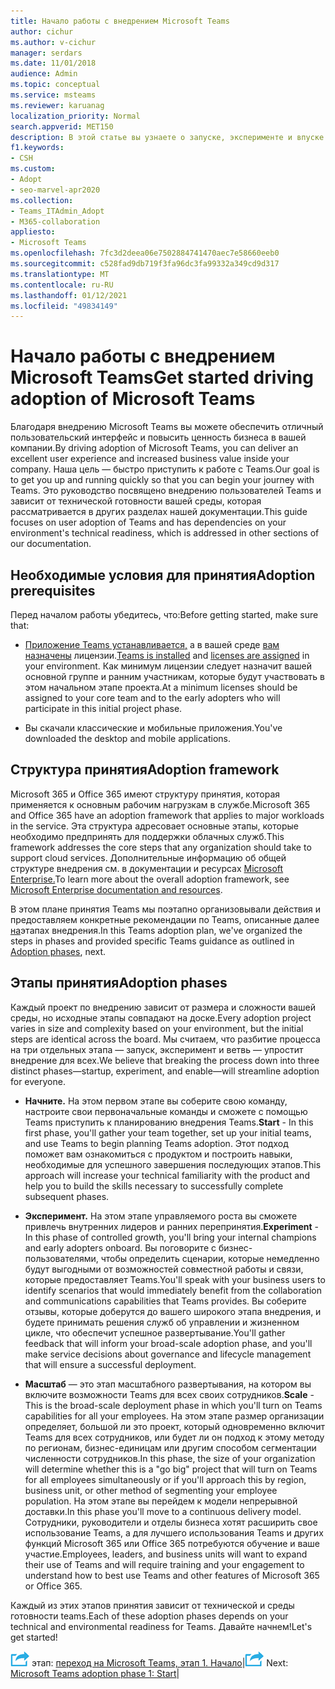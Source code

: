 ```yaml
---
title: Начало работы с внедрением Microsoft Teams
author: cichur
ms.author: v-cichur
manager: serdars
ms.date: 11/01/2018
audience: Admin
ms.topic: conceptual
ms.service: msteams
ms.reviewer: karuanag
localization_priority: Normal
search.appverid: MET150
description: В этой статье вы узнаете о запуске, эксперименте и впуске этапов внедрения Microsoft Teams.
f1.keywords:
- CSH
ms.custom:
- Adopt
- seo-marvel-apr2020
ms.collection:
- Teams_ITAdmin_Adopt
- M365-collaboration
appliesto:
- Microsoft Teams
ms.openlocfilehash: 7fc3d2deea06e7502884741470aec7e58660eeb0
ms.sourcegitcommit: c528fad9db719f3fa96dc3fa99332a349cd9d317
ms.translationtype: MT
ms.contentlocale: ru-RU
ms.lasthandoff: 01/12/2021
ms.locfileid: "49834149"
---
```

# <a name="get-started-driving-adoption-of-microsoft-teams"></a><span data-ttu-id="fc37d-103">Начало работы с внедрением Microsoft Teams</span><span class="sxs-lookup"><span data-stu-id="fc37d-103">Get started driving adoption of Microsoft Teams</span></span>

<span data-ttu-id="fc37d-104">Благодаря внедрению Microsoft Teams вы можете обеспечить отличный пользовательский интерфейс и повысить ценность бизнеса в вашей компании.</span><span class="sxs-lookup"><span data-stu-id="fc37d-104">By driving adoption of Microsoft Teams, you can deliver an excellent user experience and increased business value inside your company.</span></span> <span data-ttu-id="fc37d-105">Наша цель — быстро приступить к работе с Teams.</span><span class="sxs-lookup"><span data-stu-id="fc37d-105">Our goal is to get you up and running quickly so that you can begin your journey with Teams.</span></span> <span data-ttu-id="fc37d-106">Это руководство посвящено внедрению пользователей Teams и зависит от технической готовности вашей среды, которая рассматривается в других разделах нашей документации.</span><span class="sxs-lookup"><span data-stu-id="fc37d-106">This guide focuses on user adoption of Teams and has dependencies on your environment's technical readiness, which is addressed in other sections of our documentation.</span></span>

## <a name="adoption-prerequisites"></a><span data-ttu-id="fc37d-107">Необходимые условия для принятия</span><span class="sxs-lookup"><span data-stu-id="fc37d-107">Adoption prerequisites</span></span>

<span data-ttu-id="fc37d-108">Перед началом работы убедитесь, что:</span><span class="sxs-lookup"><span data-stu-id="fc37d-108">Before getting started, make sure that:</span></span>

- <span data-ttu-id="fc37d-109">[Приложение Teams устанавливается,](get-clients.md) а в вашей среде [вам назначены](https://docs.microsoft.com/office365/servicedescriptions/teams-service-description) лицензии.</span><span class="sxs-lookup"><span data-stu-id="fc37d-109">[Teams is installed](get-clients.md) and [licenses are assigned](https://docs.microsoft.com/office365/servicedescriptions/teams-service-description) in your environment.</span></span> <span data-ttu-id="fc37d-110">Как минимум лицензии следует назначит вашей основной группе и ранним участникам, которые будут участвовать в этом начальном этапе проекта.</span><span class="sxs-lookup"><span data-stu-id="fc37d-110">At a minimum licenses should be assigned to your core team and to the early adopters who will participate in this initial project phase.</span></span>

- <span data-ttu-id="fc37d-111">Вы скачали классические и мобильные приложения.</span><span class="sxs-lookup"><span data-stu-id="fc37d-111">You've downloaded the desktop and mobile applications.</span></span> 

## <a name="adoption-framework"></a><span data-ttu-id="fc37d-112">Структура принятия</span><span class="sxs-lookup"><span data-stu-id="fc37d-112">Adoption framework</span></span>

<span data-ttu-id="fc37d-113">Microsoft 365 и Office 365 имеют структуру принятия, которая применяется к основным рабочим нагрузкам в службе.</span><span class="sxs-lookup"><span data-stu-id="fc37d-113">Microsoft 365 and Office 365 have an adoption framework that applies to major workloads in the service.</span></span> <span data-ttu-id="fc37d-114">Эта структура адресовает основные этапы, которые необходимо предпринять для поддержки облачных служб.</span><span class="sxs-lookup"><span data-stu-id="fc37d-114">This framework addresses the core steps that any organization should take to support cloud services.</span></span> <span data-ttu-id="fc37d-115">Дополнительные информацию об общей структуре внедрения см. в документации и ресурсах [Microsoft Enterprise.](https://aka.ms/O365AdoptionHub)</span><span class="sxs-lookup"><span data-stu-id="fc37d-115">To learn more about the overall adoption framework, see [Microsoft Enterprise documentation and resources](https://aka.ms/O365AdoptionHub).</span></span> 

<span data-ttu-id="fc37d-116">В этом плане принятия Teams мы поэтапно организовывали действия и предоставляем конкретные рекомендации по Teams, описанные далее [на](#adoption-phases)этапах внедрения.</span><span class="sxs-lookup"><span data-stu-id="fc37d-116">In this Teams adoption plan, we've organized the steps in phases and provided specific Teams guidance as outlined in [Adoption phases](#adoption-phases), next.</span></span>

## <a name="adoption-phases"></a><span data-ttu-id="fc37d-117">Этапы принятия</span><span class="sxs-lookup"><span data-stu-id="fc37d-117">Adoption phases</span></span> 

<span data-ttu-id="fc37d-118">Каждый проект по внедрению зависит от размера и сложности вашей среды, но исходные этапы совпадают на доске.</span><span class="sxs-lookup"><span data-stu-id="fc37d-118">Every adoption project varies in size and complexity based on your environment, but the initial steps are identical across the board.</span></span> <span data-ttu-id="fc37d-119">Мы считаем, что разбитие процесса на три отдельных этапа — запуск, эксперимент и ветвь — упростит внедрение для всех.</span><span class="sxs-lookup"><span data-stu-id="fc37d-119">We believe that breaking the process down into three distinct phases—startup, experiment, and enable—will streamline adoption for everyone.</span></span>  

- <span data-ttu-id="fc37d-120">**Начните.** На этом первом этапе вы соберите свою команду, настроите свои первоначальные команды и сможете с помощью Teams приступить к планированию внедрения Teams.</span><span class="sxs-lookup"><span data-stu-id="fc37d-120">**Start** - In this first phase, you'll gather your team together, set up your initial teams, and use Teams to begin planning Teams adoption.</span></span> <span data-ttu-id="fc37d-121">Этот подход поможет вам ознакомиться с продуктом и построить навыки, необходимые для успешного завершения последующих этапов.</span><span class="sxs-lookup"><span data-stu-id="fc37d-121">This approach will increase your technical familiarity with the product and help you to build the skills necessary to successfully complete subsequent phases.</span></span> 

- <span data-ttu-id="fc37d-122">**Эксперимент.** На этом этапе управляемого роста вы сможете привлечь внутренних лидеров и ранних перепринятия.</span><span class="sxs-lookup"><span data-stu-id="fc37d-122">**Experiment** - In this phase of controlled growth, you'll bring your internal champions and early adopters onboard.</span></span> <span data-ttu-id="fc37d-123">Вы поговорите с бизнес-пользователями, чтобы определить сценарии, которые немедленно будут выгодными от возможностей совместной работы и связи, которые предоставляет Teams.</span><span class="sxs-lookup"><span data-stu-id="fc37d-123">You'll speak with your business users to identify scenarios that would immediately benefit from the collaboration and communications capabilities that Teams provides.</span></span> <span data-ttu-id="fc37d-124">Вы соберите отзывы, которые доберутся до вашего широкого этапа внедрения, и будете принимать решения служб об управлении и жизненном цикле, что обеспечит успешное развертывание.</span><span class="sxs-lookup"><span data-stu-id="fc37d-124">You'll gather feedback that will inform your broad-scale adoption phase, and you'll make service decisions about governance and lifecycle management that will ensure a successful deployment.</span></span>

- <span data-ttu-id="fc37d-125">**Масштаб** — это этап масштабного развертывания, на котором вы включите возможности Teams для всех своих сотрудников.</span><span class="sxs-lookup"><span data-stu-id="fc37d-125">**Scale** - This is the broad-scale deployment phase in which you'll turn on Teams capabilities for all your employees.</span></span> <span data-ttu-id="fc37d-126">На этом этапе размер организации определяет, большой ли это проект, который одновременно включит Teams для всех сотрудников, или будет ли он подход к этому методу по регионам, бизнес-единицам или другим способом сегментации численности сотрудников.</span><span class="sxs-lookup"><span data-stu-id="fc37d-126">In this phase, the size of your organization will determine whether this is a "go big" project that will turn on Teams for all employees simultaneously or if you'll approach this by region, business unit, or other method of segmenting your employee population.</span></span> <span data-ttu-id="fc37d-127">На этом этапе вы перейдем к модели непрерывной доставки.</span><span class="sxs-lookup"><span data-stu-id="fc37d-127">In this phase you'll move to a continuous delivery model.</span></span> <span data-ttu-id="fc37d-128">Сотрудники, руководители и отделы бизнеса хотят расширить свое использование Teams, а для лучшего использования Teams и других функций Microsoft 365 или Office 365 потребуются обучение и ваше участие.</span><span class="sxs-lookup"><span data-stu-id="fc37d-128">Employees, leaders, and business units will want to expand their use of Teams and will require training and your engagement to understand how to best use Teams and other features of Microsoft 365 or Office 365.</span></span>

<span data-ttu-id="fc37d-129">Каждый из этих этапов принятия зависит от технической и среды готовности teams.</span><span class="sxs-lookup"><span data-stu-id="fc37d-129">Each of these adoption phases depends on your technical and environmental readiness for Teams.</span></span> <span data-ttu-id="fc37d-130">Давайте начнем!</span><span class="sxs-lookup"><span data-stu-id="fc37d-130">Let's get started!</span></span>


<span data-ttu-id="fc37d-131">![Значок, представляющий следующий ](media/teams-adoption-next-icon.png) этап:        [переход на Microsoft Teams, этап 1. Начало](teams-adoption-phase1.md)|</span><span class="sxs-lookup"><span data-stu-id="fc37d-131">![An icon representing the next step](media/teams-adoption-next-icon.png) Next:        [Microsoft Teams adoption phase 1: Start](teams-adoption-phase1.md)|</span></span>
